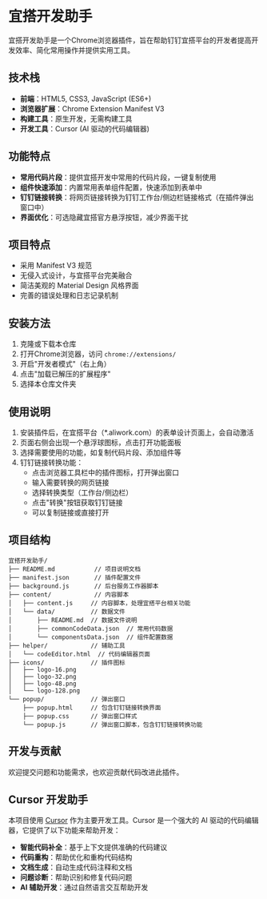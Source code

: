 # 宜搭开发助手

宜搭开发助手是一个Chrome浏览器插件，旨在帮助钉钉宜搭平台的开发者提高开发效率、简化常用操作并提供实用工具。

## 技术栈

- **前端**：HTML5, CSS3, JavaScript (ES6+)
- **浏览器扩展**：Chrome Extension Manifest V3
- **构建工具**：原生开发，无需构建工具
- **开发工具**：Cursor (AI 驱动的代码编辑器)

## 功能特点

- **常用代码片段**：提供宜搭开发中常用的代码片段，一键复制使用
- **组件快速添加**：内置常用表单组件配置，快速添加到表单中
- **钉钉链接转换**：将网页链接转换为钉钉工作台/侧边栏链接格式（在插件弹出窗口中）
- **界面优化**：可选隐藏宜搭官方悬浮按钮，减少界面干扰

## 项目特点

- 采用 Manifest V3 规范
- 无侵入式设计，与宜搭平台完美融合
- 简洁美观的 Material Design 风格界面
- 完善的错误处理和日志记录机制

## 安装方法

1. 克隆或下载本仓库
2. 打开Chrome浏览器，访问 `chrome://extensions/`
3. 开启"开发者模式"（右上角）
4. 点击"加载已解压的扩展程序"
5. 选择本仓库文件夹

## 使用说明

1. 安装插件后，在宜搭平台（*.aliwork.com）的表单设计页面上，会自动激活
2. 页面右侧会出现一个悬浮球图标，点击打开功能面板
3. 选择需要使用的功能，如复制代码片段、添加组件等
4. 钉钉链接转换功能：
   - 点击浏览器工具栏中的插件图标，打开弹出窗口
   - 输入需要转换的网页链接
   - 选择转换类型（工作台/侧边栏）
   - 点击"转换"按钮获取钉钉链接
   - 可以复制链接或直接打开

## 项目结构

```
宜搭开发助手/
├── README.md           // 项目说明文档
├── manifest.json       // 插件配置文件
├── background.js       // 后台服务工作器脚本
├── content/            // 内容脚本
│   ├── content.js     // 内容脚本，处理宜搭平台相关功能
│   └── data/          // 数据文件
│       ├── README.md  // 数据文件说明
│       ├── commonCodeData.json  // 常用代码数据
│       └── componentsData.json  // 组件配置数据
├── helper/            // 辅助工具
│   └── codeEditor.html  // 代码编辑器页面
├── icons/             // 插件图标
│   ├── logo-16.png
│   ├── logo-32.png
│   ├── logo-48.png
│   └── logo-128.png
└── popup/             // 弹出窗口
    ├── popup.html     // 包含钉钉链接转换界面
    ├── popup.css      // 弹出窗口样式
    └── popup.js       // 弹出窗口脚本，包含钉钉链接转换功能
```

## 开发与贡献

欢迎提交问题和功能需求，也欢迎贡献代码改进此插件。

## Cursor 开发助手

本项目使用 [Cursor](https://cursor.com/) 作为主要开发工具。Cursor 是一个强大的 AI 驱动的代码编辑器，它提供了以下功能来帮助开发：

- **智能代码补全**：基于上下文提供准确的代码建议
- **代码重构**：帮助优化和重构代码结构
- **文档生成**：自动生成代码注释和文档
- **问题诊断**：帮助识别和修复代码问题
- **AI 辅助开发**：通过自然语言交互帮助开发
